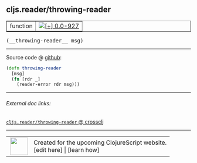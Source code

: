 ## cljs.reader/throwing-reader



 <table border="1">
<tr>
<td>function</td>
<td><a href="https://github.com/cljsinfo/cljs-api-docs/tree/0.0-927"><img valign="middle" alt="[+] 0.0-927" title="Added in 0.0-927" src="https://img.shields.io/badge/+-0.0--927-lightgrey.svg"></a> </td>
</tr>
</table>


 <samp>
(__throwing-reader__ msg)<br>
</samp>

---







Source code @ [github](https://github.com/clojure/clojurescript/blob/r1896/src/cljs/cljs/reader.cljs#L354-L357):

```clj
(defn throwing-reader
  [msg]
  (fn [rdr _]
    (reader-error rdr msg)))
```

<!--
Repo - tag - source tree - lines:

 <pre>
clojurescript @ r1896
└── src
    └── cljs
        └── cljs
            └── <ins>[reader.cljs:354-357](https://github.com/clojure/clojurescript/blob/r1896/src/cljs/cljs/reader.cljs#L354-L357)</ins>
</pre>

-->

---



###### External doc links:

[`cljs.reader/throwing-reader` @ crossclj](http://crossclj.info/fun/cljs.reader.cljs/throwing-reader.html)<br>

---

 <table>
<tr><td>
<img valign="middle" align="right" width="48px" src="http://i.imgur.com/Hi20huC.png">
</td><td>
Created for the upcoming ClojureScript website.<br>
[edit here] | [learn how]
</td></tr></table>

[edit here]:https://github.com/cljsinfo/cljs-api-docs/blob/master/cljsdoc/cljs.reader/throwing-reader.cljsdoc
[learn how]:https://github.com/cljsinfo/cljs-api-docs/wiki/cljsdoc-files

<!--

This information was too distracting to show to readers, but I'll leave it
commented here since it is helpful to:

- pretty-print the data used to generate this document
- and show how to retrieve that data



The API data for this symbol:

```clj
{:ns "cljs.reader",
 :name "throwing-reader",
 :type "function",
 :signature ["[msg]"],
 :source {:code "(defn throwing-reader\n  [msg]\n  (fn [rdr _]\n    (reader-error rdr msg)))",
          :title "Source code",
          :repo "clojurescript",
          :tag "r1896",
          :filename "src/cljs/cljs/reader.cljs",
          :lines [354 357]},
 :full-name "cljs.reader/throwing-reader",
 :full-name-encode "cljs.reader/throwing-reader",
 :history [["+" "0.0-927"]]}

```

Retrieve the API data for this symbol:

```clj
;; from Clojure REPL
(require '[clojure.edn :as edn])
(-> (slurp "https://raw.githubusercontent.com/cljsinfo/cljs-api-docs/catalog/cljs-api.edn")
    (edn/read-string)
    (get-in [:symbols "cljs.reader/throwing-reader"]))
```

-->
